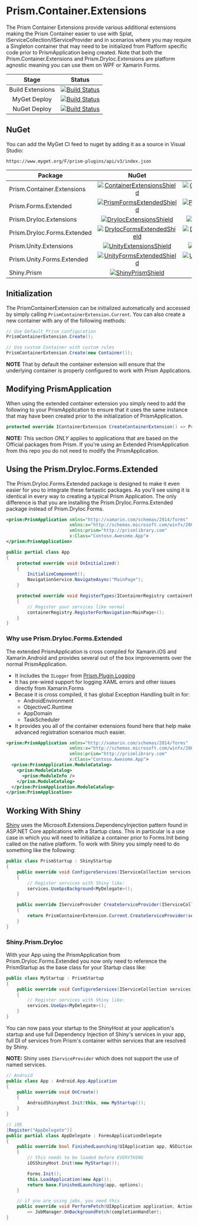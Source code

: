 ﻿# Prism.Container.Extensions

The Prism Container Extensions provide various additional extensions making the Prism Container easier to use with Splat, IServiceCollection/IServiceProvider and in scenarios where you may require a Singleton container that may need to be initialized from Platform specific code prior to PrismApplication being created. Note that both the Prism.Container.Extensions and Prism.DryIoc.Extensions are platform agnostic meaning you can use them on WPF or Xamarin Forms.

| Stage | Status |
|:-----:|--------|
| Build Extensions | [![Build Status](https://dev.azure.com/dansiegel/Prism.Plugins/_apis/build/status/dansiegel.Prism.Container.Extensions?branchName=master&stageName=Build%20NuGet%20Packages&jobName=Build%20Container%20Extensions)](https://dev.azure.com/dansiegel/Prism.Plugins/_build/latest?definitionId=41&branchName=master) |
| MyGet Deploy | [![Build Status](https://dev.azure.com/dansiegel/Prism.Plugins/_apis/build/status/dansiegel.Prism.Container.Extensions?branchName=master&stageName=Deploy%20NuGets&jobName=MyGet.org)](https://dev.azure.com/dansiegel/Prism.Plugins/_build/latest?definitionId=41&branchName=master) |
| NuGet Deploy | [![Build Status](https://dev.azure.com/dansiegel/Prism.Plugins/_apis/build/status/dansiegel.Prism.Container.Extensions?branchName=master&stageName=Deploy%20NuGets&jobName=NuGet.org)](https://dev.azure.com/dansiegel/Prism.Plugins/_build/latest?definitionId=41&branchName=master) |

## NuGet

You can add the MyGet CI feed to nuget by adding it as a source in Visual Studio:

`https://www.myget.org/F/prism-plugins/api/v3/index.json`

| Package | NuGet | MyGet |
|-------|:-----:|:------:|
| Prism.Container.Extensions | [![ContainerExtensionsShield]][ContainerExtensionsNuGet] | [![ContainerExtensionsMyGetShield]][ContainerExtensionsMyGet] |
| Prism.Forms.Extended | [![PrismFormsExtendedShield]][PrismFormsExtendedNuGet] | [![PrismFormsExtendedMyGetShield]][PrismFormsExtendedMyGet] |
| Prism.DryIoc.Extensions | [![DryIocExtensionsShield]][DryIocExtensionsNuGet] | [![DryIocExtensionsMyGetShield]][DryIocExtensionsMyGet] |
| Prism.DryIoc.Forms.Extended | [![DryIocFormsExtendedShield]][DryIocFormsExtendedNuGet] | [![DryIocFormsExtendedMyGetShield]][DryIocFormsExtendedMyGet] |
| Prism.Unity.Extensions | [![UnityExtensionsShield]][UnityExtensionsNuGet] | [![UnityExtensionsMyGetShield]][UnityExtensionsMyGet] |
| Prism.Unity.Forms.Extended | [![UnityFormsExtendedShield]][UnityFormsExtendedNuGet] | [![UnityFormsExtendedMyGetShield]][UnityFormsExtendedMyGet] |
| Shiny.Prism | [![ShinyPrismShield]][ShinyPrismNuGet] | [![ShinyPrismMyGetShield]][ShinyPrismMyGet] |

## Initialization

The PrismContainerExtension can be initialized automatically and accessed by simply calling `PrismContainerExtension.Current`. You can also create a new container with any of the following methods:

```cs
// Use Default Prism configuration
PrismContainerExtension.Create();

// Use custom Container with custom rules
PrismContainerExtension.Create(new Container());
```

**NOTE** That by default the container extension will ensure that the underlying container is properly configured to work with Prism Applications.

## Modifying PrismApplication

When using the extended container extension you simply need to add the following to your PrismApplication to ensure that it uses the same instance that may have been created prior to the initialization of PrismApplication.

```cs
protected override IContainerExtension CreateContainerExtension() => PrismContainerExtension.Current;
```

**NOTE:** This section *ONLY* applies to applications that are based on the Official packages from Prism. If you're using an Extended PrismApplication from this repo you do not need to modify the PrismApplication.

## Using the Prism.DryIoc.Forms.Extended

The Prism.DryIoc.Forms.Extended package is designed to make it even easier for you to integrate these fantastic packages. As you'll see using it is identical in every way to creating a typical Prism Application. The only difference is that you are installing the Prism.DryIoc.Forms.Extended package instead of Prism.DryIoc.Forms.

```xml
<prism:PrismApplication xmlns="http://xamarin.com/schemas/2014/forms"
                        xmlns:x="http://schemas.microsoft.com/winfx/2009/xaml"
                        xmlns:prism="http://prismlibrary.com"
                        x:Class="Contoso.Awesome.App">
</prism:PrismApplication>
```

```cs
public partial class App
{
    protected override void OnInitialized()
    {
        InitializeComponent();
        NavigationService.NavigateAsync("MainPage");
    }

    protected override void RegisterTypes(IContainerRegistry containerRegistry)
    {
        // Register your services like normal
        containerRegistry.RegisterForNavigation<MainPage>();
    }
}
```

### Why use Prism.DryIoc.Forms.Extended

The extended PrismApplication is cross compiled for Xamarin.iOS and Xamarin.Android and provides several out of the box improvements over the normal PrismApplication.

- It includes the `ILogger` from [Prism.Plugin.Logging](https://github.com/dansiegel/Prism.Plugin.Logging)
- It has pre-wired support for logging XAML errors and other issues directly from Xamarin.Forms
- Becase it is cross compiled, it has global Exception Handling built in for:
  - AndroidEnvironment
  - ObjectiveC.Runtime
  - AppDomain
  - TaskScheduler
- It provides you all of the container extensions found here that help make advanced registration scenarios much easier.

```xml
<prism:PrismApplication xmlns="http://xamarin.com/schemas/2014/forms"
                        xmlns:x="http://schemas.microsoft.com/winfx/2009/xaml"
                        xmlns:prism="http://prismlibrary.com"
                        x:Class="Contoso.Awesome.App">
  <prism:PrismApplication.ModuleCatalog>
    <prism:ModuleCatalog>
      <prism:ModuleInfo />
    </prism.ModuleCatalog>
  </prism:PrismApplication.ModuleCatalog>
</prism:PrismApplication>
```

## Working With Shiny

[Shiny](https://github.com/shinyorg/shiny) uses the Microsoft.Extensions.DependencyInjection pattern found in ASP.NET Core applications with a Startup class. This in particular is a use case in which you will need to initialize a container prior to Forms.Init being called on the native platform. To work with Shiny you simply need to do something like the following:

```cs
public class PrismStartup : ShinyStartup
{
    public override void ConfigureServices(IServiceCollection services)
    {
        // Register services with Shiny like: 
        services.UseGpsBackground<MyDelegate>();
    }

    public override IServiceProvider CreateServiceProvider(IServiceCollection services)
    {
        return PrismContainerExtension.Current.CreateServiceProvider(services);
    }
}
```

### Shiny.Prism.DryIoc

With your App using the PrismApplication from Prism.DryIoc.Forms.Extended you now only need to reference the PrismStartup as the base class for your Startup class like:

```cs
public class MyStartup : PrismStartup
{
    public override void ConfigureServices(IServiceCollection services)
    {
        // Register services with Shiny like: 
        services.UseGps<MyDelegate>();
    }
}
```

You can now pass your startup to the ShinyHost at your application's startup and use full Dependency Injection of Shiny's services in your app, full DI of services from Prism's container within services that are resolved by Shiny.

**NOTE:** Shiny uses `IServiceProvider` which does not support the use of named services.

```cs
// Android
public class App : Android.App.Application
{
    public override void OnCreate()
    {
        AndroidShinyHost.Init(this, new MyStartup());
    }
}

// iOS
[Register("AppDelegate")]
public partial class AppDelegate : FormsApplicationDelegate
{
    public override bool FinishedLaunching(UIApplication app, NSDictionary options)
    {
        // this needs to be loaded before EVERYTHING
        iOSShinyHost.Init(new MyStartup());

        Forms.Init();
        this.LoadApplication(new App());
        return base.FinishedLaunching(app, options);
    }

    // if you are using jobs, you need this
    public override void PerformFetch(UIApplication application, Action<UIBackgroundFetchResult> completionHandler)
        => JobManager.OnBackgroundFetch(completionHandler);
}
```

[ContainerExtensionsNuGet]: https://www.nuget.org/packages/Prism.Container.Extensions
[ContainerExtensionsShield]: https://img.shields.io/nuget/vpre/Prism.Container.Extensions.svg
[ContainerExtensionsMyGet]: https://www.myget.org/feed/prism-plugins/package/nuget/Prism.Container.Extensions
[ContainerExtensionsMyGetShield]: https://img.shields.io/myget/prism-plugins/vpre/Prism.Container.Extensions.svg

[DryIocExtensionsNuGet]: https://www.nuget.org/packages/Prism.DryIoc.Extensions
[DryIocExtensionsShield]: https://img.shields.io/nuget/vpre/Prism.DryIoc.Extensions.svg
[DryIocExtensionsMyGet]: https://www.myget.org/feed/prism-plugins/package/nuget/Prism.DryIoc.Extensions
[DryIocExtensionsMyGetShield]: https://img.shields.io/myget/prism-plugins/vpre/Prism.DryIoc.Extensions.svg

[DryIocFormsExtendedNuGet]: https://www.nuget.org/packages/Prism.DryIoc.Forms.Extended
[DryIocFormsExtendedShield]: https://img.shields.io/nuget/vpre/Prism.DryIoc.Forms.Extended.svg
[DryIocFormsExtendedMyGet]: https://www.myget.org/feed/prism-plugins/package/nuget/Prism.DryIoc.Forms.Extended
[DryIocFormsExtendedMyGetShield]: https://img.shields.io/myget/prism-plugins/vpre/Prism.DryIoc.Forms.Extended.svg

[ShinyPrismNuGet]: https://www.nuget.org/packages/Shiny.Prism
[ShinyPrismShield]: https://img.shields.io/nuget/vpre/Shiny.Prism.svg
[ShinyPrismMyGet]: https://www.myget.org/feed/prism-plugins/package/nuget/Shiny.Prism
[ShinyPrismMyGetShield]: https://img.shields.io/myget/prism-plugins/vpre/Shiny.Prism.svg

[PrismFormsExtendedNuGet]: https://www.nuget.org/packages/Prism.Forms.Extended
[PrismFormsExtendedShield]: https://img.shields.io/nuget/vpre/Prism.Forms.Extended.svg
[PrismFormsExtendedMyGet]: https://www.myget.org/feed/prism-plugins/package/nuget/Prism.Forms.Extended
[PrismFormsExtendedMyGetShield]: https://img.shields.io/myget/prism-plugins/vpre/Prism.Forms.Extended.svg

[UnityExtensionsNuGet]: https://www.nuget.org/packages/Prism.Unity.Extensions
[UnityExtensionsShield]: https://img.shields.io/nuget/vpre/Prism.Unity.Extensions.svg
[UnityExtensionsMyGet]: https://www.myget.org/feed/prism-plugins/package/nuget/Prism.Unity.Extensions
[UnityExtensionsMyGetShield]: https://img.shields.io/myget/prism-plugins/vpre/Prism.Unity.Extensions.svg

[UnityFormsExtendedNuGet]: https://www.nuget.org/packages/Prism.Unity.Forms.Extended
[UnityFormsExtendedShield]: https://img.shields.io/nuget/vpre/Prism.Unity.Forms.Extended.svg
[UnityFormsExtendedMyGet]: https://www.myget.org/feed/prism-plugins/package/nuget/Prism.Unity.Forms.Extended
[UnityFormsExtendedMyGetShield]: https://img.shields.io/myget/prism-plugins/vpre/Prism.Unity.Forms.Extended.svg
